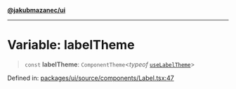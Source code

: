 [**@jakubmazanec/ui**](../README.md)

---

# Variable: labelTheme

> `const` **labelTheme**: `ComponentTheme`\<_typeof_
> [`useLabelTheme`](../functions/useLabelTheme.md)\>

Defined in:
[packages/ui/source/components/Label.tsx:47](https://github.com/jakubmazanec/tools/blob/7c5f40d811171692b72a47160bc33d644201b16a/packages/ui/source/components/Label.tsx#L47)
